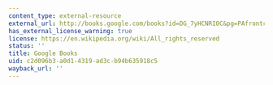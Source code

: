 ```yaml
---
content_type: external-resource
external_url: http://books.google.com/books?id=DG_7yHCNRI0C&pg=PAfrontcover
has_external_license_warning: true
license: https://en.wikipedia.org/wiki/All_rights_reserved
status: ''
title: Google Books
uid: c2d096b3-a0d1-4319-ad3c-b94b635918c5
wayback_url: ''
---
```

